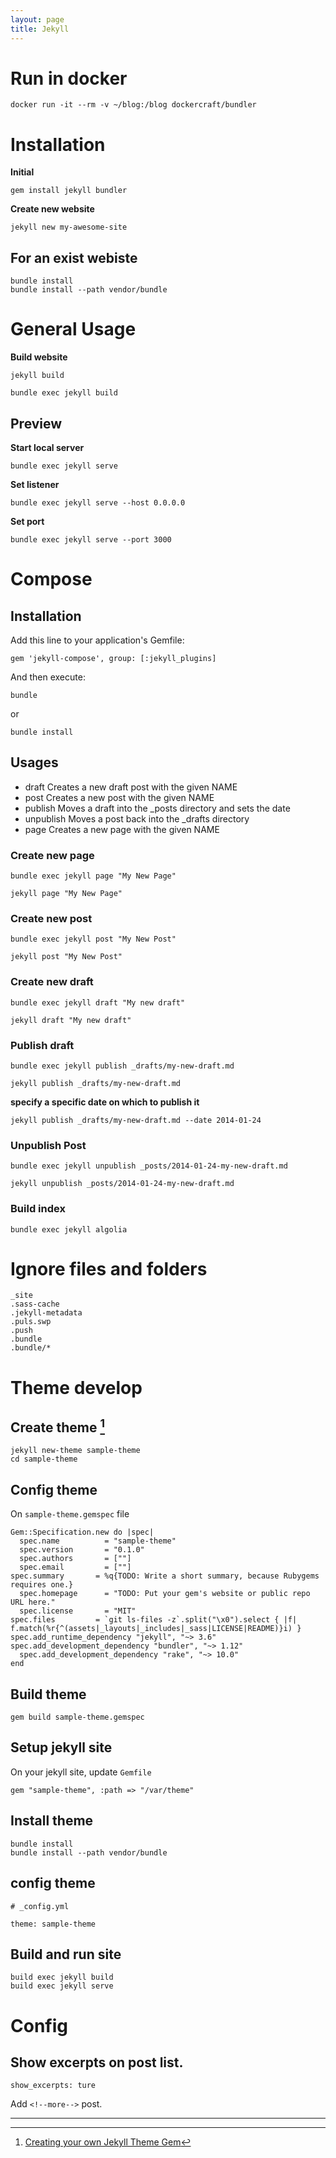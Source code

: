 ```yaml
---
layout: page
title: Jekyll
---
```


# Run in docker
```
docker run -it --rm -v ~/blog:/blog dockercraft/bundler
```

# Installation
**Initial** 
```
gem install jekyll bundler

```

**Create new website**
```
jekyll new my-awesome-site
```

## For an exist webiste
```
bundle install
bundle install --path vendor/bundle
```


# General Usage
**Build website**
```
jekyll build
```

```
bundle exec jekyll build
```

## Preview
**Start local server**
```
bundle exec jekyll serve
```

**Set listener**
```
bundle exec jekyll serve --host 0.0.0.0
```

**Set port**
```
bundle exec jekyll serve --port 3000
```



# Compose

## Installation
Add this line to your application's Gemfile:
```
gem 'jekyll-compose', group: [:jekyll_plugins]
```

And then execute:
```
bundle
```
or 
```
bundle install
```


## Usages
 - draft      Creates a new draft post with the given NAME
 - post       Creates a new post with the given NAME
 - publish    Moves a draft into the _posts directory and sets the date
 - unpublish  Moves a post back into the _drafts directory
 - page       Creates a new page with the given NAME

### Create new page
```
bundle exec jekyll page "My New Page"
```


```
jekyll page "My New Page"
```

### Create new post
```
bundle exec jekyll post "My New Post"
```

```
jekyll post "My New Post"
```

### Create new draft
```
bundle exec jekyll draft "My new draft"

```

```
jekyll draft "My new draft"

```

### Publish draft
```
bundle exec jekyll publish _drafts/my-new-draft.md
```

```
jekyll publish _drafts/my-new-draft.md
```

**specify a specific date on which to publish it**
```
jekyll publish _drafts/my-new-draft.md --date 2014-01-24
```

### Unpublish Post
```
bundle exec jekyll unpublish _posts/2014-01-24-my-new-draft.md
```

```
jekyll unpublish _posts/2014-01-24-my-new-draft.md
```

### Build index
```
bundle exec jekyll algolia
```


# Ignore files and folders
```
_site
.sass-cache
.jekyll-metadata
.puls.swp
.push
.bundle
.bundle/*
```

# Theme develop

## Create theme [^1]

[^1]: [Creating your own Jekyll Theme Gem](https://medium.com/@jameshamann/creating-your-own-jekyll-theme-gem-1f8180a0e4b8)

```
jekyll new-theme sample-theme
cd sample-theme
```

## Config theme
On `sample-theme.gemspec` file

```
Gem::Specification.new do |spec|
  spec.name          = "sample-theme"
  spec.version       = "0.1.0"
  spec.authors       = [""]
  spec.email         = [""]
spec.summary       = %q{TODO: Write a short summary, because Rubygems requires one.}
  spec.homepage      = "TODO: Put your gem's website or public repo URL here."
  spec.license       = "MIT"
spec.files         = `git ls-files -z`.split("\x0").select { |f| f.match(%r{^(assets|_layouts|_includes|_sass|LICENSE|README)}i) }
spec.add_runtime_dependency "jekyll", "~> 3.6"
spec.add_development_dependency "bundler", "~> 1.12"
  spec.add_development_dependency "rake", "~> 10.0"
end
```

## Build theme

```
gem build sample-theme.gemspec
```


## Setup jekyll site
On your jekyll site, update `Gemfile`

```
gem "sample-theme", :path => "/var/theme"
```

## Install theme
```
bundle install
bundle install --path vendor/bundle
```

## config theme
```
# _config.yml

theme: sample-theme

```

## Build and run site

```
build exec jekyll build
build exec jekyll serve
```


# Config

## Show excerpts on post list.

```
show_excerpts: ture
```

Add `<!--more-->` post.


---

